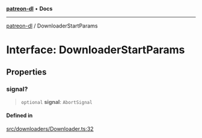 [**patreon-dl**](../README.md) • **Docs**

***

[patreon-dl](../README.md) / DownloaderStartParams

# Interface: DownloaderStartParams

## Properties

### signal?

> `optional` **signal**: `AbortSignal`

#### Defined in

[src/downloaders/Downloader.ts:32](https://github.com/patrickkfkan/patreon-dl/blob/29c94231b23a7a4c79dabb0a793bbd02deb02932/src/downloaders/Downloader.ts#L32)
